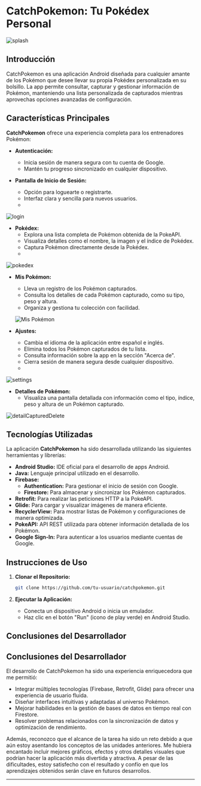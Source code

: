 # CatchPokemon: Tu Pokédex Personal

![splash](https://github.com/user-attachments/assets/d4bb3324-c9c2-4ebb-ae74-7442d8daa585)

## Introducción

CatchPokemon es una aplicación Android diseñada para cualquier amante de los Pokémon que desee llevar su propia Pokédex personalizada en su bolsillo. La app permite consultar, capturar y gestionar información de Pokémon, manteniendo una lista personalizada de capturados mientras aprovechas opciones avanzadas de configuración.

## Características Principales

**CatchPokemon** ofrece una experiencia completa para los entrenadores Pokémon:

- **Autenticación:**
    - Inicia sesión de manera segura con tu cuenta de Google.
    - Mantén tu progreso sincronizado en cualquier dispositivo.

- **Pantalla de Inicio de Sesión:**
    - Opción para loguearte o registrarte.
    - Interfaz clara y sencilla para nuevos usuarios.
    - 
![login](https://github.com/user-attachments/assets/200da03f-6956-4a2a-bd74-fced02b1ed3a)
 

- **Pokédex:**
    - Explora una lista completa de Pokémon obtenida de la PokeAPI.
    - Visualiza detalles como el nombre, la imagen y el índice de Pokédex.
    - Captura Pokémon directamente desde la Pokédex.
    - 
![pokedex](https://github.com/user-attachments/assets/cae887c4-b390-482d-bdc9-64be3080bcd6)


- **Mis Pokémon:**
    - Lleva un registro de los Pokémon capturados.
    - Consulta los detalles de cada Pokémon capturado, como su tipo, peso y altura.
    - Organiza y gestiona tu colección con facilidad.

  ![Mis Pokémon](./screenshots/mis_pokemons_screen.png)

- **Ajustes:**
    - Cambia el idioma de la aplicación entre español e inglés.
    - Elimina todos los Pokémon capturados de tu lista.
    - Consulta información sobre la app en la sección "Acerca de".
    - Cierra sesión de manera segura desde cualquier dispositivo.
    - 
![settings](https://github.com/user-attachments/assets/6eab8b0a-75db-41dc-8c15-8091a7e53771)


- **Detalles de Pokémon:**
    - Visualiza una pantalla detallada con información como el tipo, índice, peso y altura de un Pokémon capturado.

![detailCapturedDelete](https://github.com/user-attachments/assets/0ee51cc4-86ce-49c2-a4a6-5e94f167ca1f)


## Tecnologías Utilizadas

La aplicación **CatchPokemon** ha sido desarrollada utilizando las siguientes herramientas y librerías:

- **Android Studio:** IDE oficial para el desarrollo de apps Android.
- **Java:** Lenguaje principal utilizado en el desarrollo.
- **Firebase:**
    - **Authentication:** Para gestionar el inicio de sesión con Google.
    - **Firestore:** Para almacenar y sincronizar los Pokémon capturados.
- **Retrofit:** Para realizar las peticiones HTTP a la PokeAPI.
- **Glide:** Para cargar y visualizar imágenes de manera eficiente.
- **RecyclerView:** Para mostrar listas de Pokémon y configuraciones de manera optimizada.
- **PokeAPI:** API REST utilizada para obtener información detallada de los Pokémon.
- **Google Sign-In:** Para autenticar a los usuarios mediante cuentas de Google.

## Instrucciones de Uso



1. **Clonar el Repositorio:**
   ```bash
   git clone https://github.com/tu-usuario/catchpokemon.git
   ```

2. **Ejecutar la Aplicación:**
    - Conecta un dispositivo Android o inicia un emulador.
    - Haz clic en el botón "Run" (icono de play verde) en Android Studio.

## Conclusiones del Desarrollador

## Conclusiones del Desarrollador

El desarrollo de CatchPokemon ha sido una experiencia enriquecedora que me permitió:

- Integrar múltiples tecnologías (Firebase, Retrofit, Glide) para ofrecer una experiencia de usuario fluida.
- Diseñar interfaces intuitivas y adaptadas al universo Pokémon.
- Mejorar habilidades en la gestión de bases de datos en tiempo real con Firestore.
- Resolver problemas relacionados con la sincronización de datos y optimización de rendimiento.

Además, reconozco que el alcance de la tarea ha sido un reto debido a que aún estoy asentando los conceptos de las unidades anteriores. 
Me hubiera encantado incluir mejores gráficos, efectos y otros detalles visuales que podrían hacer la aplicación más divertida y atractiva. A pesar de las dificultades, estoy satisfecho con el resultado y confío en que los aprendizajes obtenidos serán clave en futuros desarrollos.


---
